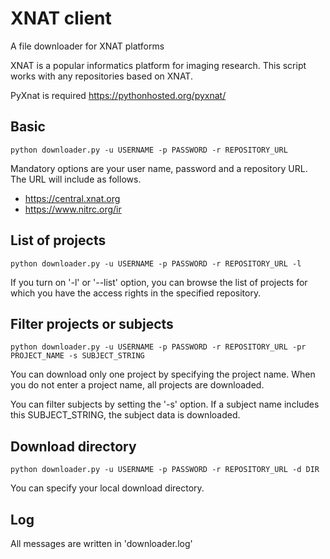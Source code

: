 # XNAT client
A file downloader for XNAT platforms

XNAT is a popular informatics platform for imaging research. This script works with any repositories based on XNAT.

PyXnat is required
https://pythonhosted.org/pyxnat/

## Basic
```
python downloader.py -u USERNAME -p PASSWORD -r REPOSITORY_URL
```
Mandatory options are your user name, password and a repository URL. The URL will include as follows.
* https://central.xnat.org
* https://www.nitrc.org/ir

## List of projects
```
python downloader.py -u USERNAME -p PASSWORD -r REPOSITORY_URL -l
```

If you turn on '-l' or '--list' option, you can browse the list of projects for which you have the access rights in the specified repository.

## Filter projects or subjects
```
python downloader.py -u USERNAME -p PASSWORD -r REPOSITORY_URL -pr PROJECT_NAME -s SUBJECT_STRING
```

You can download only one project by specifying the project name. When you do not enter a project name, all projects are downloaded.

You can filter subjects by setting the '-s' option. If a subject name includes this SUBJECT_STRING, the subject data is downloaded.

## Download directory
```
python downloader.py -u USERNAME -p PASSWORD -r REPOSITORY_URL -d DIR
```

You can specify your local download directory.

## Log
All messages are written in 'downloader.log'

